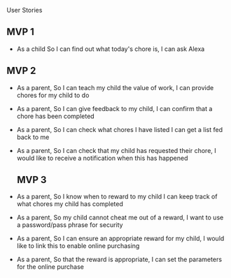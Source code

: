 User Stories

MVP 1
------

* As a child
  So I can find out what today's chore is,
  I can ask Alexa

MVP 2
------

* As a parent,
  So I can teach my child the value of work,
  I can provide chores for my child to do

* As a parent,
  So I can give feedback to my child,
  I can confirm that a chore has been completed

* As a parent,
  So I can check what chores I have listed
  I can get a list fed back to me

* As a parent,
  So I can check that my child has requested their chore,
  I would like to receive a notification when this has happened

  MVP 3
  ------

* As a parent,
  So I know when to reward to my child
  I can keep track of what chores my child has completed

* As a parent,
  So my child cannot cheat me out of a reward,
  I want to use a password/pass phrase for security

* As a parent,
  So I can ensure an appropriate reward for my child,
  I would like to link this to enable online purchasing

* As a parent,
  So that the reward is appropriate,
  I can set the parameters for the online purchase
